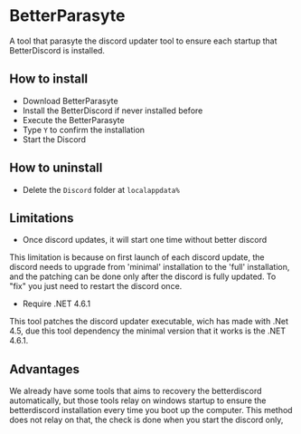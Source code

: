 # BetterParasyte
A tool that parasyte the discord updater tool to ensure each startup that BetterDiscord is installed.

## How to install
- Download BetterParasyte
- Install the BetterDiscord if never installed before
- Execute the BetterParasyte
- Type `Y` to confirm the installation
- Start the Discord

## How to uninstall
- Delete the `Discord` folder at `localappdata%`

## Limitations
- Once discord updates, it will start one time without better discord  

This limitation is because on first launch of each discord update, the discord needs to upgrade from 'minimal' installation to the 'full' installation, and the patching can be done only after the discord is fully updated.
To "fix" you just need to restart the discord once.

- Require .NET 4.6.1

This tool patches the discord updater executable, wich has made with .Net 4.5, due this tool dependency the minimal version that it works is the .NET 4.6.1.

## Advantages
We already have some tools that aims to recovery the betterdiscord automatically, but those tools relay on windows startup to ensure the betterdiscord installation every time you boot up the computer.
This method does not relay on that, the check is done when you start the discord only, 